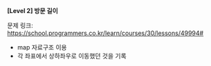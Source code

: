 **[Level 2] 방문 길이**

문제 링크: https://school.programmers.co.kr/learn/courses/30/lessons/49994#

* map 자료구조 이용
* 각 좌표에서 상하좌우로 이동했던 것을 기록
